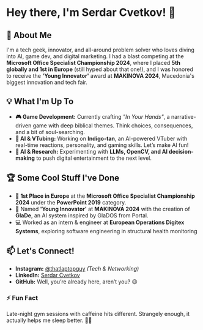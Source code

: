 # Hey there, I'm Serdar Cvetkov! 👋

## 🚀 About Me

I'm a tech geek, innovator, and all-around problem solver who loves diving into AI, game dev, and digital marketing. I had a blast competing at the **Microsoft Office Specialist Championship 2024**, where I placed **5th globally and 1st in Europe** (still hyped about that one!), and I was honored to receive the **'Young Innovator'** award at **MAKINOVA 2024**, Macedonia's biggest innovation and tech fair.

## 💡 What I'm Up To

- **🎮 Game Development:** Currently crafting *"In Your Hands"*, a narrative-driven game with deep biblical themes. Think choices, consequences, and a bit of soul-searching.
- **🤖 AI & VTubing:** Working on **Indigo-tan**, an AI-powered VTuber with real-time reactions, personality, and gaming skills. Let’s make AI fun!
- **🔬 AI & Research:** Experimenting with **LLMs, OpenCV, and AI decision-making** to push digital entertainment to the next level.

## 🏆 Some Cool Stuff I've Done

- 🥇 **1st Place in Europe** at the **Microsoft Office Specialist Championship 2024** under the **PowerPoint 2019** category.
- 🌟 Named **'Young Innovator'** at **MAKINOVA 2024** with the creation of **GlaDe**, an AI system inspired by GlaDOS from Portal.
- 💻 Worked as an intern & engineer at **European Operations Digitex Systems**, exploring software engineering in structural health monitoring

## 📫 Let's Connect!

- **Instagram:** [@thatlaptopguy](https://www.instagram.com/thatlaptopguy/) *(Tech & Networking)*
- **LinkedIn:** [Serdar Cvetkov](https://www.linkedin.com/in/serdarcvetkov/)
- **GitHub:** Well, you’re already here, aren’t you? 😉

### ⚡ Fun Fact

Late-night gym sessions with caffeine hits different. Strangely enough, it actually helps me sleep better. 🤷‍♂️
